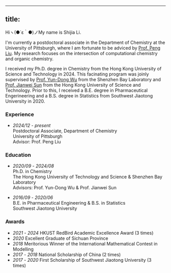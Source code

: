 
---
title:
---
Hiヽ(●´ε｀●)ノMy name is Shijia Li. <br />

I'm currently a postdoctoral associate in the Department of Chemistry at the University of Pittsburgh, where I am fortunate to be adviced by [Prof. Peng Liu](http://pengliu.owlstown.net/). My research focuses on the intersection of computational chemistry and organic chemistry. <br />

I received my Ph.D. degree in Chemistry from the Hong Kong University of Science and Technology in 2024. This facinating program was joinly supervised by [Prof. Yun-Dong Wu](http:/web.pkusz.edu.cn/wu/) from the Shenzhen Bay Laboratory and [Prof. Jianwei Sun](https://sunlab.hkust.edu.hk/cgi-bin/index.php) from the Hong Kong University of Science and Technology. Prior to this, I received a B.E. degree in Pharmaceutical Engerineering and a B.S. degree in Statistics from Southwest Jiaotong University in 2020.<br />


### Experience<br />
- _2024/12_ - _present_<br />
    Postdoctoral Associate, Department of Chemistry<br />
    University of Pittsburgh<br />
    Advisor: Prof. Peng Liu<br />

### Education<br />
- _2020/09_ - _2024/08_<br />
    Ph.D. in Chemistry<br />
    The Hong Kong University of Technology and Science & Shenzhen Bay Laboratory<br />
    Advisors: Prof. Yun-Dong Wu & Prof. Jianwei Sun<br />

- _2016/09_ - _2020/06_<br />
    B.E. in Pharmaceutical Engineering & B.S. in Statistics<br />
    Southwest Jiaotong University<br />

### Awards    <br />
- _2021_ - _2024_   HKUST RedBird Academic Excellence Award (3 times) <br />
- _2020_    Excellent Graduate of Sichuan Province<br />
- _2018_    Meritorious Winner of the International Mathematical Contest in Modelling<br />
- _2017_ - _2018_   National Scholarship of China (2 times)<br />
- _2017_ - _2020_   First Scholarship of Southwest Jiaotong University (3 times)<br />



